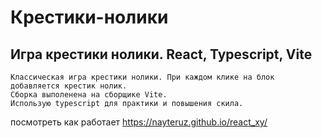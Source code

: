 #  Крестики-нолики
## Игра крестики нолики. React, Typescript, Vite
```
Классическая игра крестики нолики. При каждом клике на блок добавляется крестик нолик. 
Сборка выполенена на сборщике Vite. 
Использую typescript для практики и повышения скила.
```
посмотреть как работает https://nayteruz.github.io/react_xy/ 
